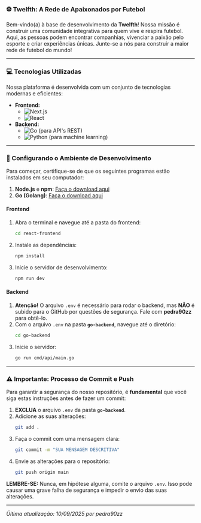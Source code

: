 ### ⚽ Twelfth: A Rede de Apaixonados por Futebol

Bem-vindo(a) à base de desenvolvimento da **Twelfth**! Nossa missão é construir uma comunidade integrativa para quem vive e respira futebol. Aqui, as pessoas podem encontrar companhias, vivenciar a paixão pelo esporte e criar experiências únicas. Junte-se a nós para construir a maior rede de futebol do mundo!

---

### 💻 Tecnologias Utilizadas

Nossa plataforma é desenvolvida com um conjunto de tecnologias modernas e eficientes:

-   **Frontend:**
    -   ![Next.js](https://img.shields.io/badge/Next.js-black?style=for-the-badge&logo=next.js)
    -   ![React](https://img.shields.io/badge/React-20232A?style=for-the-badge&logo=react)
-   **Backend:**
    -   ![Go](https://img.shields.io/badge/Go-00ADD8?style=for-the-badge&logo=go&logoColor=white) (para API's REST)
    -   ![Python](https://img.shields.io/badge/python-3670A0?style=for-the-badge&logo=python&logoColor=ffdd54) (para machine learning)

---

### 🚀 Configurando o Ambiente de Desenvolvimento

Para começar, certifique-se de que os seguintes programas estão instalados em seu computador:

1.  **Node.js** e **npm**: [Faça o download aqui](https://nodejs.org/en/download/)
2.  **Go (Golang)**: [Faça o download aqui](https://go.dev/doc/install)

#### Frontend

1.  Abra o terminal e navegue até a pasta do frontend:
    ```bash
    cd react-frontend
    ```
2.  Instale as dependências:
    ```bash
    npm install
    ```
3.  Inicie o servidor de desenvolvimento:
    ```bash
    npm run dev
    ```

#### Backend

1.  **Atenção!** O arquivo `.env` é necessário para rodar o backend, mas **NÃO** é subido para o GitHub por questões de segurança. Fale com **pedra90zz** para obtê-lo.
2.  Com o arquivo `.env` na pasta **`go-backend`**, navegue até o diretório:
    ```bash
    cd go-backend
    ```
3.  Inicie o servidor:
    ```bash
    go run cmd/api/main.go
    ```

---

### ⚠️ Importante: Processo de Commit e Push

Para garantir a segurança do nosso repositório, é **fundamental** que você siga estas instruções antes de fazer um commit:

1.  **EXCLUA** o arquivo `.env` da pasta **`go-backend`**.
2.  Adicione as suas alterações:
    ```bash
    git add .
    ```
3.  Faça o commit com uma mensagem clara:
    ```bash
    git commit -m "SUA MENSAGEM DESCRITIVA"
    ```
4.  Envie as alterações para o repositório:
    ```bash
    git push origin main
    ```

**LEMBRE-SE:** Nunca, em hipótese alguma, comite o arquivo `.env`. Isso pode causar uma grave falha de segurança e impedir o envio das suas alterações.

---

_Última atualização: 10/09/2025 por pedra90zz_
